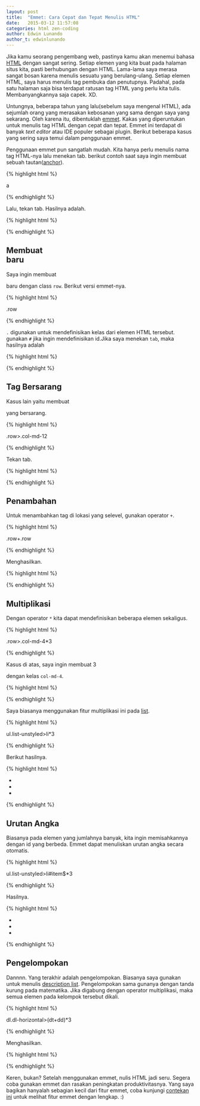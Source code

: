 ```yaml
---
layout: post
title:  "Emmet: Cara Cepat dan Tepat Menulis HTML"
date:   2015-03-12 11:57:08
categories: html zen-coding
author: Edwin Lunando
author_t: edwinlunando
---
```


Jika kamu seorang pengembang web, pastinya kamu akan menemui bahasa [HTML][2] dengan sangat sering. Setiap elemen yang kita buat pada halaman situs kita, pasti berhubungan dengan HTML. Lama-lama saya merasa sangat bosan karena menulis sesuatu yang berulang-ulang. Setiap elemen HTML, saya harus menulis tag pembuka dan penutupnya. Padahal, pada satu halaman saja bisa terdapat ratusan tag HTML yang perlu kita tulis. Membanyangkannya saja capek. XD.

Untungnya, beberapa tahun yang lalu(sebelum saya mengenal HTML), ada sejumlah orang yang merasakan kebosanan yang sama dengan saya yang sekarang. Oleh karena itu, dibentuklah [emmet][1]. Kakas yang diperuntukan untuk menulis tag HTML dengan cepat dan tepat. Emmet ini terdapat di banyak *text editor* atau IDE populer sebagai plugin. Berikut beberapa kasus yang sering saya temui dalam penggunaan emmet.

Penggunaan emmet pun sangatlah mudah. Kita hanya perlu menulis nama tag HTML-nya lalu menekan tab. berikut contoh saat saya ingin membuat sebuah tautan([anchor][3]).

{% highlight html %}

a

{% endhighlight %}

Lalu, tekan tab. Hasilnya adalah.

{% highlight html %}

<a href=""></a>

{% endhighlight %}

## Membuat <div> baru ##

Saya ingin membuat <div> baru dengan class `row`. Berikut versi emmet-nya.

{% highlight html %}

.row

{% endhighlight %}

`.` digunakan untuk mendefinisikan kelas dari elemen HTML tersebut. gunakan `#` jika ingin mendefinisikan id.Jika saya menekan `tab`, maka hasilnya adalah

{% highlight html %}

<div class="row"></div>

{% endhighlight %}

## Tag Bersarang ##

Kasus lain yaitu membuat <div> yang bersarang.

{% highlight html %}

.row>.col-md-12

{% endhighlight %}

Tekan tab.

{% highlight html %}

<div class="row">
    <div class="col-md-12"></div>
</div>

{% endhighlight %}

## Penambahan ##

Untuk menambahkan tag di lokasi yang selevel, gunakan operator `+`.

{% highlight html %}

.row+.row

{% endhighlight %}

Menghasilkan.

{% highlight html %}

<div class="row"></div>
<div class="row"></div>

{% endhighlight %}

## Multiplikasi ##

Dengan operator `*` kita dapat mendefinisikan beberapa elemen sekaligus.

{% highlight html %}

.row>.col-md-4*3

{% endhighlight %}

Kasus di atas, saya ingin membuat 3 <div> dengan kelas `col-md-4`.

{% highlight html %}

<div class="row">
    <div class="col-md-4"></div>
    <div class="col-md-4"></div>
    <div class="col-md-4"></div>
</div>

{% endhighlight %}

Saya biasanya menggunakan fitur multiplikasi ini pada [list][6].

{% highlight html %}

ul.list-unstyled>li*3

{% endhighlight %}

Berikut hasilnya.

{% highlight html %}

<ul class="list-unstyled">
    <li></li>
    <li></li>
    <li></li>
</ul>

{% endhighlight %}

## Urutan Angka ##

Biasanya pada elemen yang jumlahnya banyak, kita ingin memisahkannya dengan id yang berbeda. Emmet dapat menuliskan urutan angka secara otomatis.

{% highlight html %}

ul.list-unstyled>li#item$*3

{% endhighlight %}

Hasilnya.

{% highlight html %}

<ul class="list-unstyled">
    <li id="item1"></li>
    <li id="item2"></li>
    <li id="item3"></li>
</ul>

{% endhighlight %}

## Pengelompokan ##

Dannnn. Yang terakhir adalah pengelompokan. Biasanya saya gunakan untuk menulis [description list][5]. Pengelompokan sama gunanya dengan tanda kurung pada matematika. Jika digabung dengan operator multiplikasi, maka semua elemen pada kelompok tersebut dikali.

{% highlight html %}

dl.dl-horizontal>(dt+dd)*3

{% endhighlight %}

Menghasilkan.

{% highlight html %}

<dl class="dl-horizontal">
    <dt></dt>
    <dd></dd>
    <dt></dt>
    <dd></dd>
    <dt></dt>
    <dd></dd>
</dl>

{% endhighlight %}

Keren, bukan? Setelah menggunakan emmet, nulis HTML jadi seru. Segera coba gunakan emmet dan rasakan peningkatan produktivitasnya. Yang saya bagikan hanyalah sebagian kecil dari fitur emmet, coba kunjungi [contekan ini][4] untuk melihat fitur emmet dengan lengkap. :)

[1]:    http://emmet.io/
[2]:    https://developer.mozilla.org/en-US/docs/Web/HTML
[3]:    https://developer.mozilla.org/en-US/docs/Web/HTML/Element/a
[4]:    http://docs.emmet.io/cheat-sheet/
[5]:    https://developer.mozilla.org/en-US/docs/Web/HTML/Element/dl
[6]:    https://developer.mozilla.org/en-US/docs/Web/HTML/Element/ul
